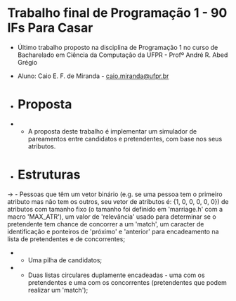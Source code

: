 # Trabalho final de Programação 1 - 90 IFs Para Casar
- Último trabalho proposto na disciplina de Programação 1 no curso de Bacharelado em Ciência da Computação da UFPR - Profº André R. Abed Grégio
- Aluno: Caio E. F. de Miranda - caio.miranda@ufpr.br

- # Proposta
- - A proposta deste trabalho é implementar um simulador de pareamentos entre candidatos e pretendentes, com base nos seus atributos.

- # Estruturas
-> - Pessoas que têm um vetor binário (e.g. se uma pessoa tem o primeiro atributo mas não tem os outros, seu vetor de atributos é: {1, 0, 0, 0, 0, 0}) de atributos com tamanho fixo (o tamanho foi definido em 'marriage.h' com a macro 'MAX_ATR'), um valor de 'relevância' usado para determinar se o pretendente tem chance de concorrer a um 'match', um caracter de identificação e ponteiros de 'próximo' e 'anterior' para encadeamento na lista de pretendentes e de concorrentes;
- - Uma pilha de candidatos;
- - Duas listas circulares duplamente encadeadas - uma com os pretendentes e uma com os concorrentes (pretendentes que podem realizar um 'match');
